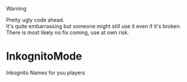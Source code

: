 > [!WARNING]  
> Pretty ugly code ahead.  
> It's quite embarrassing but someone might still use it even if it's broken.  
> There is most likely no fix coming, use at own risk.

# InkognitoMode
Inkognito Names for you players

